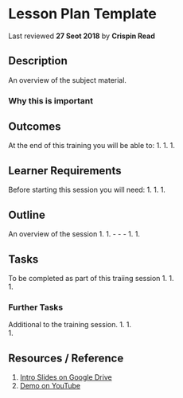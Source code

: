 # Lesson Plan Template
Last reviewed **27 Seot 2018** by **Crispin Read**

## Description
An overview of the subject material.
### Why this is important


## Outcomes

At the end of this training you will be able to:
1. 
1. 
1. 

## Learner Requirements
Before starting this session you will need:
1. 
1. 
1. 


## Outline
An overview of the session
1. 
1. 
    - 
    - 
    - 
1. 
1. 

## Tasks
To be completed as part of this traiing session
1.
1.  
1.

### Further Tasks
Additional to the training session.
1. 
1.   
1.  

## Resources / Reference

1. [Intro Slides on Google Drive](#)
1. [Demo on YouTube](#)
